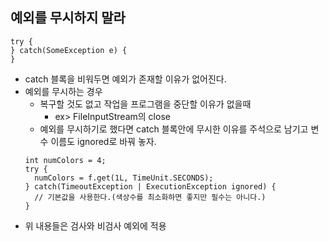 ## 예외를 무시하지 말라
```
try { 
} catch(SomeException e) {
}
```
* catch 블록을 비워두면 예외가 존재할 이유가 없어진다.
* 예외를 무시하는 경우
  - 복구할 것도 없고 작업을 프로그램을 중단할 이유가 없을때
    - ex> FileInputStream의 close
  - 예외를 무시하기로 했다면 catch 블록안에 무시한 이유를 주석으로 남기고 변수 이름도 ignored로 바꿔 놓자.
  ```
  int numColors = 4;
  try {
    numColors = f.get(1L, TimeUnit.SECONDS);
  } catch(TimeoutException | ExecutionException ignored) {
    // 기본값을 사용한다.(색상수를 최소화하면 좋지만 필수는 아니다.)
  } 
  ```
* 위 내용들은 검사와 비검사 예외에 적용